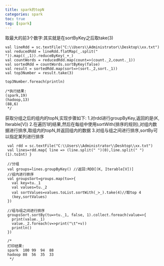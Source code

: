 ```yaml
---
title: spark的topN
categories: spark   
toc: true  
tag: [spark]
---
```




取最大的前3个数字:其实就是在sortByKey之后取take(3)
```
val lineRdd = sc.textFile("C:\\Users\\Administrator\\Desktop\\xx.txt")
val reducedRdd = lineRdd.flatMap(_.split(" ")).map((_,1)).reduceByKey(_+_)
val countWords = reducedRdd.map(count=>(count._2,count._1))
val sortedRdd = countWords.sortByKey(false)
val result = sortedRdd.map(sort=>(sort._2,sort._1))
val top3Number = result.take(3)

top3Number.foreach(println)

/*执行结果:
(spark,19)
(hadoop,13)
(88,6)
 */

```


获取分组之后的组内的topN,实现步骤如下:
1.对rdd进行groupByKey,返回的是(K, Iterable[V])
2.在遍历1的结果,然后在每组中使用sortWith(排序的规则),对组内数据进行排序,取组内的topN,并返回组内的数据
3.对组与组之间进行排序,sortBy可以指定某列进行排序
```
 val rdd = sc.textFile("C:\\Users\\Administrator\\Desktop\\xx.txt")
 val lines=rdd.map{ line => (line.split(" ")(0),line.split(" ")(1).toInt) }

 //分组
 val groups=lines.groupByKey() //返回:RDD[(K, Iterable[V])]
 //组内进行排序
 val groupsSort=groups.map(tu=>{
   val key=tu._1
   val values=tu._2
   val sortValues=values.toList.sortWith(_>_).take(4)//取top 4
   (key,sortValues)
 })

 //组与组之间进行排序
 groupsSort.sortBy(tu=>tu._1, false, 1).collect.foreach(value=>{
   print(value._1)
   value._2.foreach(v=>print("\t"+v))
   println()
 })

 /*
 打印结果:
 spark	100	99	94	88
 hadoop	88	56	35	33
  */

```
